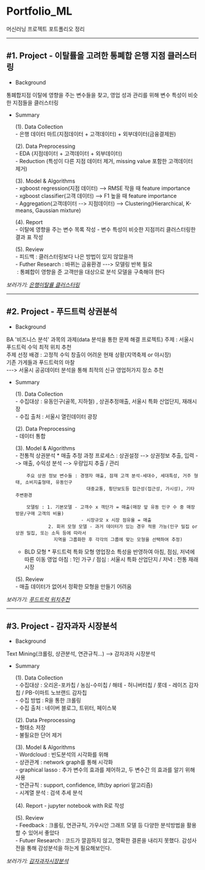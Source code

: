 Portfolio_ML
================
머신러닝 프로젝트 포트폴리오 정리

***
<h2> #1. Project - 이탈률을 고려한 통폐합 은행 지점 클러스터링 </h2> 

- Background 
 <p>통폐합지점 이탈에 영향을 주는 변수들을 찾고, 영업 성과 관리를 위해 변수 특성이 비슷한 지점들을 클러스터링</p>

- Summary
	<p>(1). Data Collection <br/>
		- 은행 데이터 마트(지점데이터 + 고객데이터) + 외부데이터(금융결제원)</p>
	<p>(2). Data Preprocessing <br/>
		- EDA (지점데이터 + 고객데이터 + 외부데이터) <br/>
		- Reduction (특성이 다른 지점 데이터  제거, missing value 포함한 고객데이터 제거)</p>
	<p>(3). Model & Algorithms <br/>
		- xgboost regression(지점 데이터) --> RMSE 작을 때 feature importance <br/>
		- xgboost classifier(고객 데이터) --> F1 높을 때 feature importance<br/>
		- Aggregation(고객데이터 --> 지점데이터) --> Clustering(Hierarchical, K-means, Gaussian mixture)</p>
	<p>(4). Report <br/>
		- 이탈에 영향을 주는 변수 목록 작성
		- 변수 특성이 비슷한 지점끼리 클러스터링한 결과 표 작성
	<p>(5). Review <br/>
		- 피드백 : 클러스터링보다 나은 방법이 있지 않았을까<br/>
		- Futher Research : 바뀌는 금융환경 ---> 모델링 반복 필요<br/>
		&nbsp;: 통폐합이 영향을 준 고객만을 대상으로 분석 모델을 구축해야 한다

*보러가기: [은행이탈률 클러스터링](https://github.com/hbkimhbkim/Portfolio_ML/blob/master/bankchurn/)*
      
***
<h2> #2. Project - 푸드트럭 상권분석 </h2>

- Background
 <p> BA '비즈니스 분석' 과목의 과제(data 분석을 통한 문제 해결 프로젝트)
     주제 : 서울시 푸드트럭 수익 최적 위치 추천<br/>
     주제 선정 배경 : 고정적 수익 창출이 어려운 현재 상황(지역축제 or 야시장) <br/>
                     기존 가게들과 푸드트럭의 마찰 <br/>
            --->     서울시 공공데이터 분석을 통해 최적의 신규 영업허가지 장소 추천 </p>

- Summary

	<p>(1). Data Collection</br>
    	- 수집대상 : 유동인구(골목, 지하철) , 상권추정매출, 서울시 특화 산업단지, 재래시장 <br/>
    	- 수집 출처 : 서울시 열린데이터 광장</p>

	<p>(2). Data Preprocessing <br/>
    	- 데이터 통합

  	<p>(3). Model & Algorithms <br/>
	   - 전통적 상권분석
      * 매출 추정 과정
          프로세스 : 상권설정 --> 상권정보 추출, 입력 --> 매출, 수익성 분석 --> 우량입지 추출 / 관리

          주요 상권 정보 변수들 : 경쟁자 매출, 잠재 고객 분석-세대수, 세대특성, 거주 형태, 소비지출형태, 유동인구
                                대중교통, 횡단보도등 접근성(접근성, 가시성), 기타 주변환경

          모델링 : 1. 기본모델 - 고객수 x 객단가 = 매출(매장 앞 유동 인구 수 중 매장 방문/구매 고객의 비율)
                              - 시장규모 x 시장 점유율 = 매출
                  2. 회귀 모형 모델 - 과거 데이터가 있는 경우 적용 가능(인구 밀집 or 상권 밀집, 또는 소득 등에 따라서
                    지역을 그룹화한 후 각각의 그룹에 맞는 모형을 선택하여 추정)

     - BLD 모형
      * 푸드트럭 특화 모형
          영업장소 특성을 반영하여 아침, 점심, 저녁에 따른 이동 영업
          아침 : 1인 가구 / 점심 : 서울시 특화 산업단지 / 저녁 : 전통 재래시장

  	<p>(5). Review <br/>
    	- 매출 데이터가 없어서 정확한 모형을 만들기 어려움

*보러가기: [푸드트럭 위치추천](https://github.com/hbkimhbkim/Portfolio_ML/tree/master/potatosnack)*

***
<h2> #3. Project - 감자과자 시장분석</h2>

- Background
 <p>Text Mining(크롤링, 상관분석, 연관규칙...) --> 감자과자 시장분석</p>

- Summary

	<p>(1). Data Collection</br>
    	- 수집대상 : 오리온-포카칩 / 농심-수미칩 / 해테 - 허니버터칩 / 롯데 - 레이즈 감자칩 / PB-이마트 노브랜드 감자칩 <br/> 
    	- 수집 방법 : R을 통한 크롤링<br/>
    	- 수집 출처 : 네이버 블로그, 트위터, 페이스북</p>
    
	<p>(2). Data Preprocessing <br/>
    	- 형태소 저장 <br/>
    	- 불필요한 단어 제거 </p>
    
  	<p>(3). Model & Algorithms <br/>
	- Wordcloud : 빈도분석의 시각화를 위해<br>
    	- 상관관계 : network graph를 통해 시각화<br>
    	- graphical lasso : 추가 변수의 효과를 제어하고, 두 변수간  의 효과를 알기 위해 사용 <br>
    	- 연관규칙 : support, confidence, lift(by apriori 알고리즘)<br>
    	- 시계열 분석 : 검색 추세 분석
    
  	<p>(4). Report
    	- jupyter notebook with R로 작성

  	<p>(5). Review <br/>
    	- Feedback : 크롤링, 연관규칙, 가우시안 그래프 모델 등 다양한 분석방법을 활용할 수 있어서 좋았다 <br/>
    	- Futuer Research : 코드가 깔끔하지 않고, 명확한 결론을 내리지 못했다. 감성사전을 통해 감성분석을 하는게 필요해보인다.
		
*보러가기: [감자과자시장분석](https://github.com/hbkimhbkim/Portfolio_ML/tree/master/potatosnack)*
